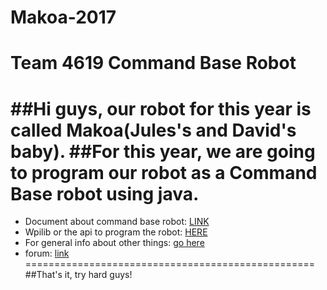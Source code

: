 # Makoa-2017
Team 4619 Command Base Robot
============================
##Hi guys, our robot for this year is called Makoa(Jules's and David's baby).
##For this year, we are going to program our robot as a Command Base robot using java.
=================================================
* Document about command base robot: [LINK](https://wpilib.screenstepslive.com/s/3120/m/7952/l/105519-what-is-command-based-programming)
* Wpilib or the api to program the robot: [HERE](http://first.wpi.edu/FRC/roborio/release/docs/java/)
* For general info about other things: [go here](https://wpilib.screenstepslive.com/s/4485)
* forum: [link](https://www.chiefdelphi.com)
==================================================
##That's it, try hard guys!
